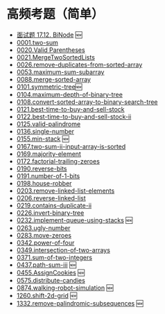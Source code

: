 # 高频考题（简单）

* [面试题 17.12. BiNode](binode-lcci.md) 🆕
* [0001.two-sum](https://github.com/azl397985856/leetcode/blob/master/problems/1.two-sum.md)
* [0020.Valid Parentheses](20.valid-parentheses.md)
* [0021.MergeTwoSortedLists](21.merge-two-sorted-lists.md)
* [0026.remove-duplicates-from-sorted-array](26.remove-duplicates-from-sorted-array.md)
* [0053.maximum-sum-subarray](53.maximum-sum-subarray-cn.md)
* [0088.merge-sorted-array](88.merge-sorted-array.md)
* [0101.symmetric-tree](101.symmetric-tree.md)🆕
* [0104.maximum-depth-of-binary-tree](104.maximum-depth-of-binary-tree.md)
* [0108.convert-sorted-array-to-binary-search-tree](108.convert-sorted-array-to-binary-search-tree.md)
* [0121.best-time-to-buy-and-sell-stock](121.best-time-to-buy-and-sell-stock.md)
* [0122.best-time-to-buy-and-sell-stock-ii](122.best-time-to-buy-and-sell-stock-ii.md)
* [0125.valid-palindrome](125.valid-palindrome.md)
* [0136.single-number](136.single-number.md)
* [0155.min-stack](155.min-stack.md) 🆕
* [0167.two-sum-ii-input-array-is-sorted](167.two-sum-ii-input-array-is-sorted.md)
* [0169.majority-element](169.majority-element.md)
* [0172.factorial-trailing-zeroes](172.factorial-trailing-zeroes.md)
* [0190.reverse-bits](190.reverse-bits.md)
* [0191.number-of-1-bits](191.number-of-1-bits.md)
* [0198.house-robber](198.house-robber.md)
* [0203.remove-linked-list-elements](203.remove-linked-list-elements.md)
* [0206.reverse-linked-list](206.reverse-linked-list.md)
* [0219.contains-duplicate-ii](219.contains-duplicate-ii.md)
* [0226.invert-binary-tree](226.invert-binary-tree.md)
* [0232.implement-queue-using-stacks](232.implement-queue-using-stacks.md) 🆕
* [0263.ugly-number](263.ugly-number.md)
* [0283.move-zeroes](283.move-zeroes.md)
* [0342.power-of-four](342.power-of-four.md)
* [0349.intersection-of-two-arrays](349.intersection-of-two-arrays.md)
* [0371.sum-of-two-integers](371.sum-of-two-integers.md)
* [0437.path-sum-iii](437.path-sum-iii.md) 🆕
* [0455.AssignCookies](455.assigncookies.md) 🆕
* [0575.distribute-candies](575.distribute-candies.md)
* [0874.walking-robot-simulation](874.walking-robot-simulation.md) 🆕
* [1260.shift-2d-grid](1260.shift-2d-grid.md) 🆕
* [1332.remove-palindromic-subsequences](1332.remove-palindromic-subsequences.md) 🆕

